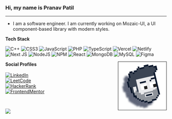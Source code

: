 
### Hi, my name is Pranav Patil
***

* I am a software engineer. I am currently working on Mozaic-UI, a UI component-based library with modern styles. 

__Tech Stack__ 


![C++](https://img.shields.io/badge/c++-%2300599C.svg?style=plastic&logo=c%2B%2B&logoColor=white) ![CSS3](https://img.shields.io/badge/css3-%231572B6.svg?style=plastic&logo=css3&logoColor=white) ![JavaScript](https://img.shields.io/badge/javascript-%23323330.svg?style=plastic&logo=javascript&logoColor=%23F7DF1E) ![PHP](https://img.shields.io/badge/php-%23777BB4.svg?style=plastic&logo=php&logoColor=white) ![TypeScript](https://img.shields.io/badge/typescript-%23007ACC.svg?style=plastic&logo=typescript&logoColor=white) ![Vercel](https://img.shields.io/badge/vercel-%23000000.svg?style=plastic&logo=vercel&logoColor=white) ![Netlify](https://img.shields.io/badge/netlify-%23000000.svg?style=plastic&logo=netlify&logoColor=#00C7B7) ![Next JS](https://img.shields.io/badge/Next-black?style=plastic&logo=next.js&logoColor=white) ![NodeJS](https://img.shields.io/badge/node.js-6DA55F?style=plastic&logo=node.js&logoColor=white) ![NPM](https://img.shields.io/badge/NPM-%23CB3837.svg?style=plastic&logo=npm&logoColor=white) ![React](https://img.shields.io/badge/react-%2320232a.svg?style=plastic&logo=react&logoColor=%2361DAFB) ![MongoDB](https://img.shields.io/badge/MongoDB-%234ea94b.svg?style=plastic&logo=mongodb&logoColor=white) ![MySQL](https://img.shields.io/badge/mysql-4479A1.svg?style=plastic&logo=mysql&logoColor=white) ![Figma](https://img.shields.io/badge/figma-%23F24E1E.svg?style=plastic&logo=figma&logoColor=white)


<img src="https://github.com/pranavpatilgithub/pranavpatilgithub/blob/main/user%20img/coding%20profile.png" alt="profile" align="right" width="150" height="150" border="1 solid blue">

__Social Profiles__
<br>
<br> [![LinkedIn](https://img.shields.io/badge/LinkedIn-%230077B5.svg?logo=linkedin&logoColor=white)](https://www.linkedin.com/in/thepranavpatil/)
<br> [![LeetCode](https://img.shields.io/badge/LeetCode-%2320232a.svg?style=normal&logo=LeetCode&logoColor=%FFA116)](https://leetcode.com/u/brickOfLogic/)
<br> [![HackerRank](https://img.shields.io/badge/-Hackerrank-2EC866?style=normal&logo=HackerRank&logoColor=white)](https://www.hackerrank.com/profile/pranavcode010)
<br> [![FrontendMentor](https://img.shields.io/badge/Codechef-%23B92B27.svg?&style=normal&logo=Codechef&logoColor=white)](https://www.codechef.com/users/brickoflogic)


</br>

![](https://github-readme-stats.vercel.app/api?username=pranavpatilgithub&theme=dark&hide_border=true&include_all_commits=false&count_private=false)<br/>
